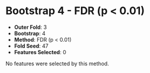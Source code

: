 # Bootstrap 4 - FDR (p < 0.01)

- **Outer Fold**: 3
- **Bootstrap**: 4
- **Method**: FDR (p < 0.01)
- **Fold Seed**: 47
- **Features Selected**: 0

No features were selected by this method.
